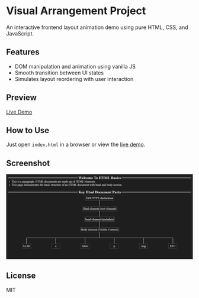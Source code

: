 # Visual Arrangement Project

An interactive frontend layout animation demo using pure HTML, CSS, and JavaScript.

## Features

- DOM manipulation and animation using vanilla JS
- Smooth transition between UI states
- Simulates layout reordering with user interaction

## Preview

[Live Demo](https://Nischalplays.github.io/Visual-arrangement-project/)

## How to Use

Just open `index.html` in a browser or view the [live demo](#preview).

## Screenshot

![screenshot](images/image.png)

## License

MIT

